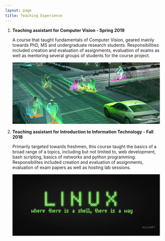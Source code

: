 ```yaml
---
layout: page
title: Teaching Experience
---
```


1. **Teaching assistant for Computer Vision - Spring 2019**
	
	A course that taught fundamentals of Computer Vision, geared mainly towards PhD, MS and undergraduate research students. Responsibilities included creation and evaluation of assignments, evaluation of exams as well as mentoring several groups of students for the course project.
	
	<img src="./assets/img/CV.jpg" alt="Computer Vision" width="500" height="200"/>
	
2. **Teaching assistant for Introduction to Information Technology - Fall 2018**
	
	Primarily targeted towards freshmen, this course taught the basics of a broad range of a topics, including but not limited to, web development, bash scripting, basics of networks and python programming. Responsibilites included creation and evaluation of assignments, evaluation of exam papers as well as hosting lab sessions.
	
	<img src="./assets/img/it.png" alt="IT Workshop" width="500" height="200"/>